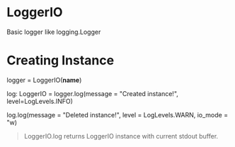 # LoggerIO
Basic logger like logging.Logger

# Creating Instance

logger = LoggerIO(__name__)

log: LoggerIO = logger.log(message = "Created instance!", level=LogLevels.INFO)

log.log(message = "Deleted instance!", level = LogLevels.WARN, io_mode = "w)

> LoggerIO.log returns LoggerIO instance with current stdout buffer.
